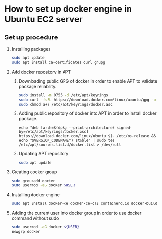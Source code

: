 # How to set up docker engine in Ubuntu EC2 server

## Set up procedure

1. Installing packages

   ```bash
   sudo apt update
   sudo apt install ca-certificates curl gnupg
   ```

2. Add docker repository in APT

   1. Downloading public GPG of docker in order to enable APT to validate package reliability.

      ```bash
      sudo install -m 0755 -d /etc/apt/keyrings
      sudo curl -fsSL https://download.docker.com/linux/ubuntu/gpg -o /etc/apt/keyrings/docker.asc
      sudo chmod a+r /etc/apt/keyrings/docker.asc
      ```

   2. Adding public repository of docker into APT in order to install docker package.

      ```
      echo "deb [arch=$(dpkg --print-architecture) signed-by=/etc/apt/keyrings/docker.asc] https://download.docker.com/linux/ubuntu $(. /etc/os-release && echo "$VERSION_CODENAME") stable" | sudo tee /etc/apt/sources.list.d/docker.list > /dev/null
      ```

   3. Updating APT repository
   
      ```bash
      sudo apt update
      ```

3. Creating docker group
   
   ```bash
   sudo groupadd docker
   sudo usermod -aG docker $USER
   ```

4. Installing docker engine

   ```bash
   sudo apt install docker-ce docker-ce-cli containerd.io docker-buildx-plugin docker-compose-plugin
   ```

5. Adding the current user into docker group in order to use docker command without sudo

   ```bash
   sudo usermod -aG docker ${USER}
   newgrp docker
   ```

